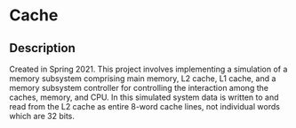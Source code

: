 # Cache

## Description
Created in Spring 2021. This project involves implementing a simulation of a memory subsystem comprising main memory, L2 cache, L1 cache, and a memory subsystem controller for controlling the interaction among the caches, memory, and CPU. 
In this simulated system data is written to and read from the L2 cache as entire 8-word cache lines, not individual words which are 32 bits.
